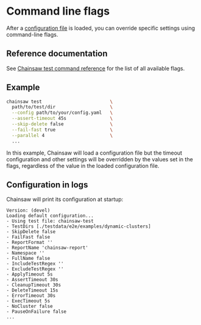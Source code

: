 # Command line flags

After a [configuration file](./file.md) is loaded, you can override specific settings using command-line flags.

## Reference documentation

See [Chainsaw test command reference](../commands/chainsaw_test.md#options) for the list of all available flags.

## Example

```bash
chainsaw test                         \
  path/to/test/dir                    \
  --config path/to/your/config.yaml   \
  --assert-timeout 45s                \
  --skip-delete false                 \
  --fail-fast true                    \
  --parallel 4                        \
  ...
```

In this example, Chainsaw will load a configuration file but the timeout configuration and other settings will be overridden by the values set in the flags, regardless of the value in the loaded configuration file.

## Configuration in logs

Chainsaw will print its configuration at startup:

```
Version: (devel)
Loading default configuration...
- Using test file: chainsaw-test
- TestDirs [./testdata/e2e/examples/dynamic-clusters]
- SkipDelete false
- FailFast false
- ReportFormat ''
- ReportName 'chainsaw-report'
- Namespace ''
- FullName false
- IncludeTestRegex ''
- ExcludeTestRegex ''
- ApplyTimeout 5s
- AssertTimeout 30s
- CleanupTimeout 30s
- DeleteTimeout 15s
- ErrorTimeout 30s
- ExecTimeout 5s
- NoCluster false
- PauseOnFailure false
...
```